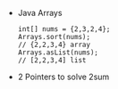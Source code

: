 * Java Arrays
  ```
  int[] nums = {2,3,2,4};
  Arrays.sort(nums);
  // {2,2,3,4} array
  Arrays.asList(nums);
  // [2,2,3,4] list
  ```
* 2 Pointers to solve 2sum
    
